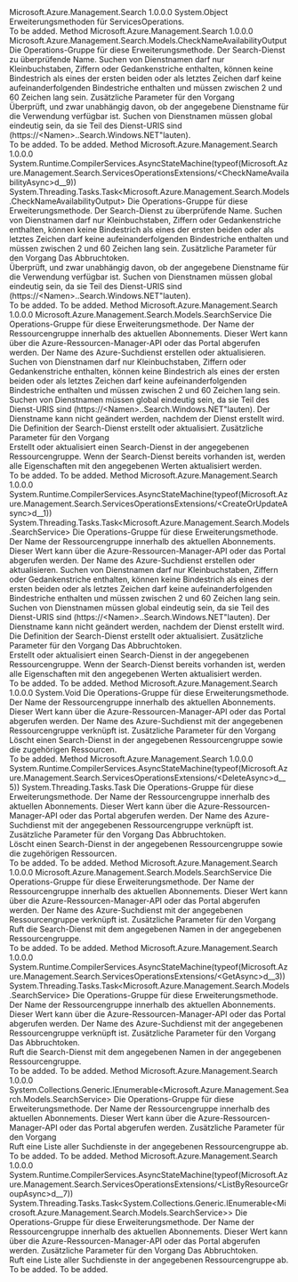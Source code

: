 <Type Name="ServicesOperationsExtensions" FullName="Microsoft.Azure.Management.Search.ServicesOperationsExtensions">
  <TypeSignature Language="C#" Value="public static class ServicesOperationsExtensions" />
  <TypeSignature Language="ILAsm" Value=".class public auto ansi abstract sealed beforefieldinit ServicesOperationsExtensions extends System.Object" />
  <TypeSignature Language="DocId" Value="T:Microsoft.Azure.Management.Search.ServicesOperationsExtensions" />
  <TypeSignature Language="VB.NET" Value="Public Module ServicesOperationsExtensions" />
  <TypeSignature Language="F#" Value="type ServicesOperationsExtensions = class" />
  <AssemblyInfo>
    <AssemblyName>Microsoft.Azure.Management.Search</AssemblyName>
    <AssemblyVersion>1.0.0.0</AssemblyVersion>
  </AssemblyInfo>
  <Base>
    <BaseTypeName>System.Object</BaseTypeName>
  </Base>
  <Interfaces />
  <Docs>
    <summary>
            Erweiterungsmethoden für ServicesOperations.
            </summary>
    <remarks>To be added.</remarks>
  </Docs>
  <Members>
    <Member MemberName="CheckNameAvailability">
      <MemberSignature Language="C#" Value="public static Microsoft.Azure.Management.Search.Models.CheckNameAvailabilityOutput CheckNameAvailability (this Microsoft.Azure.Management.Search.IServicesOperations operations, string name, Microsoft.Azure.Management.Search.Models.SearchManagementRequestOptions searchManagementRequestOptions = null);" />
      <MemberSignature Language="ILAsm" Value=".method public static hidebysig class Microsoft.Azure.Management.Search.Models.CheckNameAvailabilityOutput CheckNameAvailability(class Microsoft.Azure.Management.Search.IServicesOperations operations, string name, class Microsoft.Azure.Management.Search.Models.SearchManagementRequestOptions searchManagementRequestOptions) cil managed" />
      <MemberSignature Language="DocId" Value="M:Microsoft.Azure.Management.Search.ServicesOperationsExtensions.CheckNameAvailability(Microsoft.Azure.Management.Search.IServicesOperations,System.String,Microsoft.Azure.Management.Search.Models.SearchManagementRequestOptions)" />
      <MemberSignature Language="F#" Value="static member CheckNameAvailability : Microsoft.Azure.Management.Search.IServicesOperations * string * Microsoft.Azure.Management.Search.Models.SearchManagementRequestOptions -&gt; Microsoft.Azure.Management.Search.Models.CheckNameAvailabilityOutput" Usage="Microsoft.Azure.Management.Search.ServicesOperationsExtensions.CheckNameAvailability (operations, name, searchManagementRequestOptions)" />
      <MemberType>Method</MemberType>
      <AssemblyInfo>
        <AssemblyName>Microsoft.Azure.Management.Search</AssemblyName>
        <AssemblyVersion>1.0.0.0</AssemblyVersion>
      </AssemblyInfo>
      <ReturnValue>
        <ReturnType>Microsoft.Azure.Management.Search.Models.CheckNameAvailabilityOutput</ReturnType>
      </ReturnValue>
      <Parameters>
        <Parameter Name="operations" Type="Microsoft.Azure.Management.Search.IServicesOperations" RefType="this" />
        <Parameter Name="name" Type="System.String" />
        <Parameter Name="searchManagementRequestOptions" Type="Microsoft.Azure.Management.Search.Models.SearchManagementRequestOptions" />
      </Parameters>
      <Docs>
        <param name="operations">
            Die Operations-Gruppe für diese Erweiterungsmethode.
            </param>
        <param name="name">
            Der Search-Dienst zu überprüfende Name. Suchen von Dienstnamen darf nur Kleinbuchstaben, Ziffern oder Gedankenstriche enthalten, können keine Bindestrich als eines der ersten beiden oder als letztes Zeichen darf keine aufeinanderfolgenden Bindestriche enthalten und müssen zwischen 2 und 60 Zeichen lang sein.
            </param>
        <param name="searchManagementRequestOptions">
            Zusätzliche Parameter für den Vorgang
            </param>
        <summary>
            Überprüft, und zwar unabhängig davon, ob der angegebene Dienstname für die Verwendung verfügbar ist.
            Suchen von Dienstnamen müssen global eindeutig sein, da sie Teil des Dienst-URIS sind (https://&lt;Namen&gt;..Search.Windows.NET"lauten).
            <see href="https://aka.ms/search-manage" /></summary>
        <returns>To be added.</returns>
        <remarks>To be added.</remarks>
      </Docs>
    </Member>
    <Member MemberName="CheckNameAvailabilityAsync">
      <MemberSignature Language="C#" Value="public static System.Threading.Tasks.Task&lt;Microsoft.Azure.Management.Search.Models.CheckNameAvailabilityOutput&gt; CheckNameAvailabilityAsync (this Microsoft.Azure.Management.Search.IServicesOperations operations, string name, Microsoft.Azure.Management.Search.Models.SearchManagementRequestOptions searchManagementRequestOptions = null, System.Threading.CancellationToken cancellationToken = null);" />
      <MemberSignature Language="ILAsm" Value=".method public static hidebysig class System.Threading.Tasks.Task`1&lt;class Microsoft.Azure.Management.Search.Models.CheckNameAvailabilityOutput&gt; CheckNameAvailabilityAsync(class Microsoft.Azure.Management.Search.IServicesOperations operations, string name, class Microsoft.Azure.Management.Search.Models.SearchManagementRequestOptions searchManagementRequestOptions, valuetype System.Threading.CancellationToken cancellationToken) cil managed" />
      <MemberSignature Language="DocId" Value="M:Microsoft.Azure.Management.Search.ServicesOperationsExtensions.CheckNameAvailabilityAsync(Microsoft.Azure.Management.Search.IServicesOperations,System.String,Microsoft.Azure.Management.Search.Models.SearchManagementRequestOptions,System.Threading.CancellationToken)" />
      <MemberSignature Language="F#" Value="static member CheckNameAvailabilityAsync : Microsoft.Azure.Management.Search.IServicesOperations * string * Microsoft.Azure.Management.Search.Models.SearchManagementRequestOptions * System.Threading.CancellationToken -&gt; System.Threading.Tasks.Task&lt;Microsoft.Azure.Management.Search.Models.CheckNameAvailabilityOutput&gt;" Usage="Microsoft.Azure.Management.Search.ServicesOperationsExtensions.CheckNameAvailabilityAsync (operations, name, searchManagementRequestOptions, cancellationToken)" />
      <MemberType>Method</MemberType>
      <AssemblyInfo>
        <AssemblyName>Microsoft.Azure.Management.Search</AssemblyName>
        <AssemblyVersion>1.0.0.0</AssemblyVersion>
      </AssemblyInfo>
      <Attributes>
        <Attribute>
          <AttributeName>System.Runtime.CompilerServices.AsyncStateMachine(typeof(Microsoft.Azure.Management.Search.ServicesOperationsExtensions/&lt;CheckNameAvailabilityAsync&gt;d__9))</AttributeName>
        </Attribute>
      </Attributes>
      <ReturnValue>
        <ReturnType>System.Threading.Tasks.Task&lt;Microsoft.Azure.Management.Search.Models.CheckNameAvailabilityOutput&gt;</ReturnType>
      </ReturnValue>
      <Parameters>
        <Parameter Name="operations" Type="Microsoft.Azure.Management.Search.IServicesOperations" RefType="this" />
        <Parameter Name="name" Type="System.String" />
        <Parameter Name="searchManagementRequestOptions" Type="Microsoft.Azure.Management.Search.Models.SearchManagementRequestOptions" />
        <Parameter Name="cancellationToken" Type="System.Threading.CancellationToken" />
      </Parameters>
      <Docs>
        <param name="operations">
            Die Operations-Gruppe für diese Erweiterungsmethode.
            </param>
        <param name="name">
            Der Search-Dienst zu überprüfende Name. Suchen von Dienstnamen darf nur Kleinbuchstaben, Ziffern oder Gedankenstriche enthalten, können keine Bindestrich als eines der ersten beiden oder als letztes Zeichen darf keine aufeinanderfolgenden Bindestriche enthalten und müssen zwischen 2 und 60 Zeichen lang sein.
            </param>
        <param name="searchManagementRequestOptions">
            Zusätzliche Parameter für den Vorgang
            </param>
        <param name="cancellationToken">
            Das Abbruchtoken.
            </param>
        <summary>
            Überprüft, und zwar unabhängig davon, ob der angegebene Dienstname für die Verwendung verfügbar ist.
            Suchen von Dienstnamen müssen global eindeutig sein, da sie Teil des Dienst-URIS sind (https://&lt;Namen&gt;..Search.Windows.NET"lauten).
            <see href="https://aka.ms/search-manage" /></summary>
        <returns>To be added.</returns>
        <remarks>To be added.</remarks>
      </Docs>
    </Member>
    <Member MemberName="CreateOrUpdate">
      <MemberSignature Language="C#" Value="public static Microsoft.Azure.Management.Search.Models.SearchService CreateOrUpdate (this Microsoft.Azure.Management.Search.IServicesOperations operations, string resourceGroupName, string searchServiceName, Microsoft.Azure.Management.Search.Models.SearchService service, Microsoft.Azure.Management.Search.Models.SearchManagementRequestOptions searchManagementRequestOptions = null);" />
      <MemberSignature Language="ILAsm" Value=".method public static hidebysig class Microsoft.Azure.Management.Search.Models.SearchService CreateOrUpdate(class Microsoft.Azure.Management.Search.IServicesOperations operations, string resourceGroupName, string searchServiceName, class Microsoft.Azure.Management.Search.Models.SearchService service, class Microsoft.Azure.Management.Search.Models.SearchManagementRequestOptions searchManagementRequestOptions) cil managed" />
      <MemberSignature Language="DocId" Value="M:Microsoft.Azure.Management.Search.ServicesOperationsExtensions.CreateOrUpdate(Microsoft.Azure.Management.Search.IServicesOperations,System.String,System.String,Microsoft.Azure.Management.Search.Models.SearchService,Microsoft.Azure.Management.Search.Models.SearchManagementRequestOptions)" />
      <MemberSignature Language="F#" Value="static member CreateOrUpdate : Microsoft.Azure.Management.Search.IServicesOperations * string * string * Microsoft.Azure.Management.Search.Models.SearchService * Microsoft.Azure.Management.Search.Models.SearchManagementRequestOptions -&gt; Microsoft.Azure.Management.Search.Models.SearchService" Usage="Microsoft.Azure.Management.Search.ServicesOperationsExtensions.CreateOrUpdate (operations, resourceGroupName, searchServiceName, service, searchManagementRequestOptions)" />
      <MemberType>Method</MemberType>
      <AssemblyInfo>
        <AssemblyName>Microsoft.Azure.Management.Search</AssemblyName>
        <AssemblyVersion>1.0.0.0</AssemblyVersion>
      </AssemblyInfo>
      <ReturnValue>
        <ReturnType>Microsoft.Azure.Management.Search.Models.SearchService</ReturnType>
      </ReturnValue>
      <Parameters>
        <Parameter Name="operations" Type="Microsoft.Azure.Management.Search.IServicesOperations" RefType="this" />
        <Parameter Name="resourceGroupName" Type="System.String" />
        <Parameter Name="searchServiceName" Type="System.String" />
        <Parameter Name="service" Type="Microsoft.Azure.Management.Search.Models.SearchService" />
        <Parameter Name="searchManagementRequestOptions" Type="Microsoft.Azure.Management.Search.Models.SearchManagementRequestOptions" />
      </Parameters>
      <Docs>
        <param name="operations">
            Die Operations-Gruppe für diese Erweiterungsmethode.
            </param>
        <param name="resourceGroupName">
            Der Name der Ressourcengruppe innerhalb des aktuellen Abonnements. Dieser Wert kann über die Azure-Ressourcen-Manager-API oder das Portal abgerufen werden.
            </param>
        <param name="searchServiceName">
            Der Name des Azure-Suchdienst erstellen oder aktualisieren. Suchen von Dienstnamen darf nur Kleinbuchstaben, Ziffern oder Gedankenstriche enthalten, können keine Bindestrich als eines der ersten beiden oder als letztes Zeichen darf keine aufeinanderfolgenden Bindestriche enthalten und müssen zwischen 2 und 60 Zeichen lang sein. Suchen von Dienstnamen müssen global eindeutig sein, da sie Teil des Dienst-URIS sind (https://&lt;Namen&gt;..Search.Windows.NET"lauten). Der Dienstname kann nicht geändert werden, nachdem der Dienst erstellt wird.
            </param>
        <param name="service">
            Die Definition der Search-Dienst erstellt oder aktualisiert.
            </param>
        <param name="searchManagementRequestOptions">
            Zusätzliche Parameter für den Vorgang
            </param>
        <summary>
            Erstellt oder aktualisiert einen Search-Dienst in der angegebenen Ressourcengruppe. Wenn der Search-Dienst bereits vorhanden ist, werden alle Eigenschaften mit den angegebenen Werten aktualisiert werden.
            <see href="https://aka.ms/search-manage" /></summary>
        <returns>To be added.</returns>
        <remarks>To be added.</remarks>
      </Docs>
    </Member>
    <Member MemberName="CreateOrUpdateAsync">
      <MemberSignature Language="C#" Value="public static System.Threading.Tasks.Task&lt;Microsoft.Azure.Management.Search.Models.SearchService&gt; CreateOrUpdateAsync (this Microsoft.Azure.Management.Search.IServicesOperations operations, string resourceGroupName, string searchServiceName, Microsoft.Azure.Management.Search.Models.SearchService service, Microsoft.Azure.Management.Search.Models.SearchManagementRequestOptions searchManagementRequestOptions = null, System.Threading.CancellationToken cancellationToken = null);" />
      <MemberSignature Language="ILAsm" Value=".method public static hidebysig class System.Threading.Tasks.Task`1&lt;class Microsoft.Azure.Management.Search.Models.SearchService&gt; CreateOrUpdateAsync(class Microsoft.Azure.Management.Search.IServicesOperations operations, string resourceGroupName, string searchServiceName, class Microsoft.Azure.Management.Search.Models.SearchService service, class Microsoft.Azure.Management.Search.Models.SearchManagementRequestOptions searchManagementRequestOptions, valuetype System.Threading.CancellationToken cancellationToken) cil managed" />
      <MemberSignature Language="DocId" Value="M:Microsoft.Azure.Management.Search.ServicesOperationsExtensions.CreateOrUpdateAsync(Microsoft.Azure.Management.Search.IServicesOperations,System.String,System.String,Microsoft.Azure.Management.Search.Models.SearchService,Microsoft.Azure.Management.Search.Models.SearchManagementRequestOptions,System.Threading.CancellationToken)" />
      <MemberSignature Language="F#" Value="static member CreateOrUpdateAsync : Microsoft.Azure.Management.Search.IServicesOperations * string * string * Microsoft.Azure.Management.Search.Models.SearchService * Microsoft.Azure.Management.Search.Models.SearchManagementRequestOptions * System.Threading.CancellationToken -&gt; System.Threading.Tasks.Task&lt;Microsoft.Azure.Management.Search.Models.SearchService&gt;" Usage="Microsoft.Azure.Management.Search.ServicesOperationsExtensions.CreateOrUpdateAsync (operations, resourceGroupName, searchServiceName, service, searchManagementRequestOptions, cancellationToken)" />
      <MemberType>Method</MemberType>
      <AssemblyInfo>
        <AssemblyName>Microsoft.Azure.Management.Search</AssemblyName>
        <AssemblyVersion>1.0.0.0</AssemblyVersion>
      </AssemblyInfo>
      <Attributes>
        <Attribute>
          <AttributeName>System.Runtime.CompilerServices.AsyncStateMachine(typeof(Microsoft.Azure.Management.Search.ServicesOperationsExtensions/&lt;CreateOrUpdateAsync&gt;d__1))</AttributeName>
        </Attribute>
      </Attributes>
      <ReturnValue>
        <ReturnType>System.Threading.Tasks.Task&lt;Microsoft.Azure.Management.Search.Models.SearchService&gt;</ReturnType>
      </ReturnValue>
      <Parameters>
        <Parameter Name="operations" Type="Microsoft.Azure.Management.Search.IServicesOperations" RefType="this" />
        <Parameter Name="resourceGroupName" Type="System.String" />
        <Parameter Name="searchServiceName" Type="System.String" />
        <Parameter Name="service" Type="Microsoft.Azure.Management.Search.Models.SearchService" />
        <Parameter Name="searchManagementRequestOptions" Type="Microsoft.Azure.Management.Search.Models.SearchManagementRequestOptions" />
        <Parameter Name="cancellationToken" Type="System.Threading.CancellationToken" />
      </Parameters>
      <Docs>
        <param name="operations">
            Die Operations-Gruppe für diese Erweiterungsmethode.
            </param>
        <param name="resourceGroupName">
            Der Name der Ressourcengruppe innerhalb des aktuellen Abonnements. Dieser Wert kann über die Azure-Ressourcen-Manager-API oder das Portal abgerufen werden.
            </param>
        <param name="searchServiceName">
            Der Name des Azure-Suchdienst erstellen oder aktualisieren. Suchen von Dienstnamen darf nur Kleinbuchstaben, Ziffern oder Gedankenstriche enthalten, können keine Bindestrich als eines der ersten beiden oder als letztes Zeichen darf keine aufeinanderfolgenden Bindestriche enthalten und müssen zwischen 2 und 60 Zeichen lang sein. Suchen von Dienstnamen müssen global eindeutig sein, da sie Teil des Dienst-URIS sind (https://&lt;Namen&gt;..Search.Windows.NET"lauten). Der Dienstname kann nicht geändert werden, nachdem der Dienst erstellt wird.
            </param>
        <param name="service">
            Die Definition der Search-Dienst erstellt oder aktualisiert.
            </param>
        <param name="searchManagementRequestOptions">
            Zusätzliche Parameter für den Vorgang
            </param>
        <param name="cancellationToken">
            Das Abbruchtoken.
            </param>
        <summary>
            Erstellt oder aktualisiert einen Search-Dienst in der angegebenen Ressourcengruppe. Wenn der Search-Dienst bereits vorhanden ist, werden alle Eigenschaften mit den angegebenen Werten aktualisiert werden.
            <see href="https://aka.ms/search-manage" /></summary>
        <returns>To be added.</returns>
        <remarks>To be added.</remarks>
      </Docs>
    </Member>
    <Member MemberName="Delete">
      <MemberSignature Language="C#" Value="public static void Delete (this Microsoft.Azure.Management.Search.IServicesOperations operations, string resourceGroupName, string searchServiceName, Microsoft.Azure.Management.Search.Models.SearchManagementRequestOptions searchManagementRequestOptions = null);" />
      <MemberSignature Language="ILAsm" Value=".method public static hidebysig void Delete(class Microsoft.Azure.Management.Search.IServicesOperations operations, string resourceGroupName, string searchServiceName, class Microsoft.Azure.Management.Search.Models.SearchManagementRequestOptions searchManagementRequestOptions) cil managed" />
      <MemberSignature Language="DocId" Value="M:Microsoft.Azure.Management.Search.ServicesOperationsExtensions.Delete(Microsoft.Azure.Management.Search.IServicesOperations,System.String,System.String,Microsoft.Azure.Management.Search.Models.SearchManagementRequestOptions)" />
      <MemberSignature Language="F#" Value="static member Delete : Microsoft.Azure.Management.Search.IServicesOperations * string * string * Microsoft.Azure.Management.Search.Models.SearchManagementRequestOptions -&gt; unit" Usage="Microsoft.Azure.Management.Search.ServicesOperationsExtensions.Delete (operations, resourceGroupName, searchServiceName, searchManagementRequestOptions)" />
      <MemberType>Method</MemberType>
      <AssemblyInfo>
        <AssemblyName>Microsoft.Azure.Management.Search</AssemblyName>
        <AssemblyVersion>1.0.0.0</AssemblyVersion>
      </AssemblyInfo>
      <ReturnValue>
        <ReturnType>System.Void</ReturnType>
      </ReturnValue>
      <Parameters>
        <Parameter Name="operations" Type="Microsoft.Azure.Management.Search.IServicesOperations" RefType="this" />
        <Parameter Name="resourceGroupName" Type="System.String" />
        <Parameter Name="searchServiceName" Type="System.String" />
        <Parameter Name="searchManagementRequestOptions" Type="Microsoft.Azure.Management.Search.Models.SearchManagementRequestOptions" />
      </Parameters>
      <Docs>
        <param name="operations">
            Die Operations-Gruppe für diese Erweiterungsmethode.
            </param>
        <param name="resourceGroupName">
            Der Name der Ressourcengruppe innerhalb des aktuellen Abonnements. Dieser Wert kann über die Azure-Ressourcen-Manager-API oder das Portal abgerufen werden.
            </param>
        <param name="searchServiceName">
            Der Name des Azure-Suchdienst mit der angegebenen Ressourcengruppe verknüpft ist.
            </param>
        <param name="searchManagementRequestOptions">
            Zusätzliche Parameter für den Vorgang
            </param>
        <summary>
            Löscht einen Search-Dienst in der angegebenen Ressourcengruppe sowie die zugehörigen Ressourcen.
            <see href="https://aka.ms/search-manage" /></summary>
        <remarks>To be added.</remarks>
      </Docs>
    </Member>
    <Member MemberName="DeleteAsync">
      <MemberSignature Language="C#" Value="public static System.Threading.Tasks.Task DeleteAsync (this Microsoft.Azure.Management.Search.IServicesOperations operations, string resourceGroupName, string searchServiceName, Microsoft.Azure.Management.Search.Models.SearchManagementRequestOptions searchManagementRequestOptions = null, System.Threading.CancellationToken cancellationToken = null);" />
      <MemberSignature Language="ILAsm" Value=".method public static hidebysig class System.Threading.Tasks.Task DeleteAsync(class Microsoft.Azure.Management.Search.IServicesOperations operations, string resourceGroupName, string searchServiceName, class Microsoft.Azure.Management.Search.Models.SearchManagementRequestOptions searchManagementRequestOptions, valuetype System.Threading.CancellationToken cancellationToken) cil managed" />
      <MemberSignature Language="DocId" Value="M:Microsoft.Azure.Management.Search.ServicesOperationsExtensions.DeleteAsync(Microsoft.Azure.Management.Search.IServicesOperations,System.String,System.String,Microsoft.Azure.Management.Search.Models.SearchManagementRequestOptions,System.Threading.CancellationToken)" />
      <MemberSignature Language="F#" Value="static member DeleteAsync : Microsoft.Azure.Management.Search.IServicesOperations * string * string * Microsoft.Azure.Management.Search.Models.SearchManagementRequestOptions * System.Threading.CancellationToken -&gt; System.Threading.Tasks.Task" Usage="Microsoft.Azure.Management.Search.ServicesOperationsExtensions.DeleteAsync (operations, resourceGroupName, searchServiceName, searchManagementRequestOptions, cancellationToken)" />
      <MemberType>Method</MemberType>
      <AssemblyInfo>
        <AssemblyName>Microsoft.Azure.Management.Search</AssemblyName>
        <AssemblyVersion>1.0.0.0</AssemblyVersion>
      </AssemblyInfo>
      <Attributes>
        <Attribute>
          <AttributeName>System.Runtime.CompilerServices.AsyncStateMachine(typeof(Microsoft.Azure.Management.Search.ServicesOperationsExtensions/&lt;DeleteAsync&gt;d__5))</AttributeName>
        </Attribute>
      </Attributes>
      <ReturnValue>
        <ReturnType>System.Threading.Tasks.Task</ReturnType>
      </ReturnValue>
      <Parameters>
        <Parameter Name="operations" Type="Microsoft.Azure.Management.Search.IServicesOperations" RefType="this" />
        <Parameter Name="resourceGroupName" Type="System.String" />
        <Parameter Name="searchServiceName" Type="System.String" />
        <Parameter Name="searchManagementRequestOptions" Type="Microsoft.Azure.Management.Search.Models.SearchManagementRequestOptions" />
        <Parameter Name="cancellationToken" Type="System.Threading.CancellationToken" />
      </Parameters>
      <Docs>
        <param name="operations">
            Die Operations-Gruppe für diese Erweiterungsmethode.
            </param>
        <param name="resourceGroupName">
            Der Name der Ressourcengruppe innerhalb des aktuellen Abonnements. Dieser Wert kann über die Azure-Ressourcen-Manager-API oder das Portal abgerufen werden.
            </param>
        <param name="searchServiceName">
            Der Name des Azure-Suchdienst mit der angegebenen Ressourcengruppe verknüpft ist.
            </param>
        <param name="searchManagementRequestOptions">
            Zusätzliche Parameter für den Vorgang
            </param>
        <param name="cancellationToken">
            Das Abbruchtoken.
            </param>
        <summary>
            Löscht einen Search-Dienst in der angegebenen Ressourcengruppe sowie die zugehörigen Ressourcen.
            <see href="https://aka.ms/search-manage" /></summary>
        <returns>To be added.</returns>
        <remarks>To be added.</remarks>
      </Docs>
    </Member>
    <Member MemberName="Get">
      <MemberSignature Language="C#" Value="public static Microsoft.Azure.Management.Search.Models.SearchService Get (this Microsoft.Azure.Management.Search.IServicesOperations operations, string resourceGroupName, string searchServiceName, Microsoft.Azure.Management.Search.Models.SearchManagementRequestOptions searchManagementRequestOptions = null);" />
      <MemberSignature Language="ILAsm" Value=".method public static hidebysig class Microsoft.Azure.Management.Search.Models.SearchService Get(class Microsoft.Azure.Management.Search.IServicesOperations operations, string resourceGroupName, string searchServiceName, class Microsoft.Azure.Management.Search.Models.SearchManagementRequestOptions searchManagementRequestOptions) cil managed" />
      <MemberSignature Language="DocId" Value="M:Microsoft.Azure.Management.Search.ServicesOperationsExtensions.Get(Microsoft.Azure.Management.Search.IServicesOperations,System.String,System.String,Microsoft.Azure.Management.Search.Models.SearchManagementRequestOptions)" />
      <MemberSignature Language="F#" Value="static member Get : Microsoft.Azure.Management.Search.IServicesOperations * string * string * Microsoft.Azure.Management.Search.Models.SearchManagementRequestOptions -&gt; Microsoft.Azure.Management.Search.Models.SearchService" Usage="Microsoft.Azure.Management.Search.ServicesOperationsExtensions.Get (operations, resourceGroupName, searchServiceName, searchManagementRequestOptions)" />
      <MemberType>Method</MemberType>
      <AssemblyInfo>
        <AssemblyName>Microsoft.Azure.Management.Search</AssemblyName>
        <AssemblyVersion>1.0.0.0</AssemblyVersion>
      </AssemblyInfo>
      <ReturnValue>
        <ReturnType>Microsoft.Azure.Management.Search.Models.SearchService</ReturnType>
      </ReturnValue>
      <Parameters>
        <Parameter Name="operations" Type="Microsoft.Azure.Management.Search.IServicesOperations" RefType="this" />
        <Parameter Name="resourceGroupName" Type="System.String" />
        <Parameter Name="searchServiceName" Type="System.String" />
        <Parameter Name="searchManagementRequestOptions" Type="Microsoft.Azure.Management.Search.Models.SearchManagementRequestOptions" />
      </Parameters>
      <Docs>
        <param name="operations">
            Die Operations-Gruppe für diese Erweiterungsmethode.
            </param>
        <param name="resourceGroupName">
            Der Name der Ressourcengruppe innerhalb des aktuellen Abonnements. Dieser Wert kann über die Azure-Ressourcen-Manager-API oder das Portal abgerufen werden.
            </param>
        <param name="searchServiceName">
            Der Name des Azure-Suchdienst mit der angegebenen Ressourcengruppe verknüpft ist.
            </param>
        <param name="searchManagementRequestOptions">
            Zusätzliche Parameter für den Vorgang
            </param>
        <summary>
            Ruft die Search-Dienst mit dem angegebenen Namen in der angegebenen Ressourcengruppe.
            <see href="https://aka.ms/search-manage" /></summary>
        <returns>To be added.</returns>
        <remarks>To be added.</remarks>
      </Docs>
    </Member>
    <Member MemberName="GetAsync">
      <MemberSignature Language="C#" Value="public static System.Threading.Tasks.Task&lt;Microsoft.Azure.Management.Search.Models.SearchService&gt; GetAsync (this Microsoft.Azure.Management.Search.IServicesOperations operations, string resourceGroupName, string searchServiceName, Microsoft.Azure.Management.Search.Models.SearchManagementRequestOptions searchManagementRequestOptions = null, System.Threading.CancellationToken cancellationToken = null);" />
      <MemberSignature Language="ILAsm" Value=".method public static hidebysig class System.Threading.Tasks.Task`1&lt;class Microsoft.Azure.Management.Search.Models.SearchService&gt; GetAsync(class Microsoft.Azure.Management.Search.IServicesOperations operations, string resourceGroupName, string searchServiceName, class Microsoft.Azure.Management.Search.Models.SearchManagementRequestOptions searchManagementRequestOptions, valuetype System.Threading.CancellationToken cancellationToken) cil managed" />
      <MemberSignature Language="DocId" Value="M:Microsoft.Azure.Management.Search.ServicesOperationsExtensions.GetAsync(Microsoft.Azure.Management.Search.IServicesOperations,System.String,System.String,Microsoft.Azure.Management.Search.Models.SearchManagementRequestOptions,System.Threading.CancellationToken)" />
      <MemberSignature Language="F#" Value="static member GetAsync : Microsoft.Azure.Management.Search.IServicesOperations * string * string * Microsoft.Azure.Management.Search.Models.SearchManagementRequestOptions * System.Threading.CancellationToken -&gt; System.Threading.Tasks.Task&lt;Microsoft.Azure.Management.Search.Models.SearchService&gt;" Usage="Microsoft.Azure.Management.Search.ServicesOperationsExtensions.GetAsync (operations, resourceGroupName, searchServiceName, searchManagementRequestOptions, cancellationToken)" />
      <MemberType>Method</MemberType>
      <AssemblyInfo>
        <AssemblyName>Microsoft.Azure.Management.Search</AssemblyName>
        <AssemblyVersion>1.0.0.0</AssemblyVersion>
      </AssemblyInfo>
      <Attributes>
        <Attribute>
          <AttributeName>System.Runtime.CompilerServices.AsyncStateMachine(typeof(Microsoft.Azure.Management.Search.ServicesOperationsExtensions/&lt;GetAsync&gt;d__3))</AttributeName>
        </Attribute>
      </Attributes>
      <ReturnValue>
        <ReturnType>System.Threading.Tasks.Task&lt;Microsoft.Azure.Management.Search.Models.SearchService&gt;</ReturnType>
      </ReturnValue>
      <Parameters>
        <Parameter Name="operations" Type="Microsoft.Azure.Management.Search.IServicesOperations" RefType="this" />
        <Parameter Name="resourceGroupName" Type="System.String" />
        <Parameter Name="searchServiceName" Type="System.String" />
        <Parameter Name="searchManagementRequestOptions" Type="Microsoft.Azure.Management.Search.Models.SearchManagementRequestOptions" />
        <Parameter Name="cancellationToken" Type="System.Threading.CancellationToken" />
      </Parameters>
      <Docs>
        <param name="operations">
            Die Operations-Gruppe für diese Erweiterungsmethode.
            </param>
        <param name="resourceGroupName">
            Der Name der Ressourcengruppe innerhalb des aktuellen Abonnements. Dieser Wert kann über die Azure-Ressourcen-Manager-API oder das Portal abgerufen werden.
            </param>
        <param name="searchServiceName">
            Der Name des Azure-Suchdienst mit der angegebenen Ressourcengruppe verknüpft ist.
            </param>
        <param name="searchManagementRequestOptions">
            Zusätzliche Parameter für den Vorgang
            </param>
        <param name="cancellationToken">
            Das Abbruchtoken.
            </param>
        <summary>
            Ruft die Search-Dienst mit dem angegebenen Namen in der angegebenen Ressourcengruppe.
            <see href="https://aka.ms/search-manage" /></summary>
        <returns>To be added.</returns>
        <remarks>To be added.</remarks>
      </Docs>
    </Member>
    <Member MemberName="ListByResourceGroup">
      <MemberSignature Language="C#" Value="public static System.Collections.Generic.IEnumerable&lt;Microsoft.Azure.Management.Search.Models.SearchService&gt; ListByResourceGroup (this Microsoft.Azure.Management.Search.IServicesOperations operations, string resourceGroupName, Microsoft.Azure.Management.Search.Models.SearchManagementRequestOptions searchManagementRequestOptions = null);" />
      <MemberSignature Language="ILAsm" Value=".method public static hidebysig class System.Collections.Generic.IEnumerable`1&lt;class Microsoft.Azure.Management.Search.Models.SearchService&gt; ListByResourceGroup(class Microsoft.Azure.Management.Search.IServicesOperations operations, string resourceGroupName, class Microsoft.Azure.Management.Search.Models.SearchManagementRequestOptions searchManagementRequestOptions) cil managed" />
      <MemberSignature Language="DocId" Value="M:Microsoft.Azure.Management.Search.ServicesOperationsExtensions.ListByResourceGroup(Microsoft.Azure.Management.Search.IServicesOperations,System.String,Microsoft.Azure.Management.Search.Models.SearchManagementRequestOptions)" />
      <MemberSignature Language="F#" Value="static member ListByResourceGroup : Microsoft.Azure.Management.Search.IServicesOperations * string * Microsoft.Azure.Management.Search.Models.SearchManagementRequestOptions -&gt; seq&lt;Microsoft.Azure.Management.Search.Models.SearchService&gt;" Usage="Microsoft.Azure.Management.Search.ServicesOperationsExtensions.ListByResourceGroup (operations, resourceGroupName, searchManagementRequestOptions)" />
      <MemberType>Method</MemberType>
      <AssemblyInfo>
        <AssemblyName>Microsoft.Azure.Management.Search</AssemblyName>
        <AssemblyVersion>1.0.0.0</AssemblyVersion>
      </AssemblyInfo>
      <ReturnValue>
        <ReturnType>System.Collections.Generic.IEnumerable&lt;Microsoft.Azure.Management.Search.Models.SearchService&gt;</ReturnType>
      </ReturnValue>
      <Parameters>
        <Parameter Name="operations" Type="Microsoft.Azure.Management.Search.IServicesOperations" RefType="this" />
        <Parameter Name="resourceGroupName" Type="System.String" />
        <Parameter Name="searchManagementRequestOptions" Type="Microsoft.Azure.Management.Search.Models.SearchManagementRequestOptions" />
      </Parameters>
      <Docs>
        <param name="operations">
            Die Operations-Gruppe für diese Erweiterungsmethode.
            </param>
        <param name="resourceGroupName">
            Der Name der Ressourcengruppe innerhalb des aktuellen Abonnements. Dieser Wert kann über die Azure-Ressourcen-Manager-API oder das Portal abgerufen werden.
            </param>
        <param name="searchManagementRequestOptions">
            Zusätzliche Parameter für den Vorgang
            </param>
        <summary>
            Ruft eine Liste aller Suchdienste in der angegebenen Ressourcengruppe ab.
            <see href="https://aka.ms/search-manage" /></summary>
        <returns>To be added.</returns>
        <remarks>To be added.</remarks>
      </Docs>
    </Member>
    <Member MemberName="ListByResourceGroupAsync">
      <MemberSignature Language="C#" Value="public static System.Threading.Tasks.Task&lt;System.Collections.Generic.IEnumerable&lt;Microsoft.Azure.Management.Search.Models.SearchService&gt;&gt; ListByResourceGroupAsync (this Microsoft.Azure.Management.Search.IServicesOperations operations, string resourceGroupName, Microsoft.Azure.Management.Search.Models.SearchManagementRequestOptions searchManagementRequestOptions = null, System.Threading.CancellationToken cancellationToken = null);" />
      <MemberSignature Language="ILAsm" Value=".method public static hidebysig class System.Threading.Tasks.Task`1&lt;class System.Collections.Generic.IEnumerable`1&lt;class Microsoft.Azure.Management.Search.Models.SearchService&gt;&gt; ListByResourceGroupAsync(class Microsoft.Azure.Management.Search.IServicesOperations operations, string resourceGroupName, class Microsoft.Azure.Management.Search.Models.SearchManagementRequestOptions searchManagementRequestOptions, valuetype System.Threading.CancellationToken cancellationToken) cil managed" />
      <MemberSignature Language="DocId" Value="M:Microsoft.Azure.Management.Search.ServicesOperationsExtensions.ListByResourceGroupAsync(Microsoft.Azure.Management.Search.IServicesOperations,System.String,Microsoft.Azure.Management.Search.Models.SearchManagementRequestOptions,System.Threading.CancellationToken)" />
      <MemberSignature Language="F#" Value="static member ListByResourceGroupAsync : Microsoft.Azure.Management.Search.IServicesOperations * string * Microsoft.Azure.Management.Search.Models.SearchManagementRequestOptions * System.Threading.CancellationToken -&gt; System.Threading.Tasks.Task&lt;seq&lt;Microsoft.Azure.Management.Search.Models.SearchService&gt;&gt;" Usage="Microsoft.Azure.Management.Search.ServicesOperationsExtensions.ListByResourceGroupAsync (operations, resourceGroupName, searchManagementRequestOptions, cancellationToken)" />
      <MemberType>Method</MemberType>
      <AssemblyInfo>
        <AssemblyName>Microsoft.Azure.Management.Search</AssemblyName>
        <AssemblyVersion>1.0.0.0</AssemblyVersion>
      </AssemblyInfo>
      <Attributes>
        <Attribute>
          <AttributeName>System.Runtime.CompilerServices.AsyncStateMachine(typeof(Microsoft.Azure.Management.Search.ServicesOperationsExtensions/&lt;ListByResourceGroupAsync&gt;d__7))</AttributeName>
        </Attribute>
      </Attributes>
      <ReturnValue>
        <ReturnType>System.Threading.Tasks.Task&lt;System.Collections.Generic.IEnumerable&lt;Microsoft.Azure.Management.Search.Models.SearchService&gt;&gt;</ReturnType>
      </ReturnValue>
      <Parameters>
        <Parameter Name="operations" Type="Microsoft.Azure.Management.Search.IServicesOperations" RefType="this" />
        <Parameter Name="resourceGroupName" Type="System.String" />
        <Parameter Name="searchManagementRequestOptions" Type="Microsoft.Azure.Management.Search.Models.SearchManagementRequestOptions" />
        <Parameter Name="cancellationToken" Type="System.Threading.CancellationToken" />
      </Parameters>
      <Docs>
        <param name="operations">
            Die Operations-Gruppe für diese Erweiterungsmethode.
            </param>
        <param name="resourceGroupName">
            Der Name der Ressourcengruppe innerhalb des aktuellen Abonnements. Dieser Wert kann über die Azure-Ressourcen-Manager-API oder das Portal abgerufen werden.
            </param>
        <param name="searchManagementRequestOptions">
            Zusätzliche Parameter für den Vorgang
            </param>
        <param name="cancellationToken">
            Das Abbruchtoken.
            </param>
        <summary>
            Ruft eine Liste aller Suchdienste in der angegebenen Ressourcengruppe ab.
            <see href="https://aka.ms/search-manage" /></summary>
        <returns>To be added.</returns>
        <remarks>To be added.</remarks>
      </Docs>
    </Member>
  </Members>
</Type>